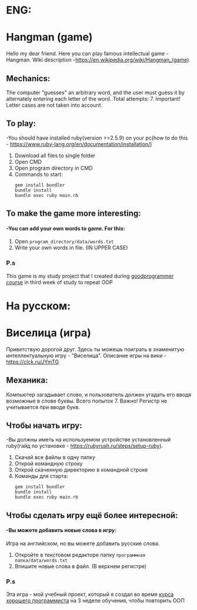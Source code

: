 # ENG:
# Hangman (game)

Hello my dear friend. Here you can play famous intellectual game - Hangman. Wiki description -https://en.wikipedia.org/wiki/Hangman_(game)
## Mechanics:

The computer "guesses" an arbitrary word, and the user must guess it by alternately entering each letter of the word. Total attempts: 7. Important! Letter cases are not taken into account.
## To play:

-You should have installed ruby(version >=2.5.9) on your pc(how to do this - https://www.ruby-lang.org/en/documentation/installation/)
1) Download all files to single folder
2) Open CMD
3) Open program directory in CMD
4) Commands to start:
    ```
    gem install bundler
    bundle install
    bundle exec ruby main.rb
    ```
    
   

## To make the game more interesting:

#### -You can add your own words to game. For this:
1) Open `program_directory/data/words.txt`     
2) Write your own words in file. (IN UPPER CASE)

### P.s
This game is my study project that I created during [goodprogrammer course](https://goodprogrammer.ru/rails) in third  week of study to repeat OOP

# На русском:
# Виселица (игра)

Приветствую дорогой друг. Здесь ты можешь поиграть в знаменитую интеллектуальную игру - "Виселица". 
Описание игры на вики - https://clck.ru/JYmTG
## Механика:

Компьютер загадывает слово, и пользователь должен угадать его вводя возможные в слове буквы. 
Всего попыток 7. Важно! Регистр не учитывается при вводе букв.
## Чтобы начать игру:

-Вы должны иметь на используемом устройстве установленный ruby(гайд по установке - https://rubyrush.ru/steps/setup-ruby). 
1) Скачай все файлы в одну папку
2) Открой командную строку
3) Открой скаченную директорию в командной строке
4) Команды для старта:
    ```
    gem install bundler
    bundle install
    bundle exec ruby main.rb
    ```
    
   

## Чтобы сделать игру ещё более интересной:

#### -Вы можете добавить новые слова в игру:
Игра на английском, но вы можете добавить русские слова.
1) Откройте в текстовом редакторе папку `программная папка/data/words.txt`     
2) Впишите новые слова в файл. (В верхнем регистре)


### P.s
Эта игра - мой учебный проект, который я создал во время [курса хорошего программиста](https://goodprogrammer.ru/rails) на 3 неделе обучения, чтобы повторить ООП
